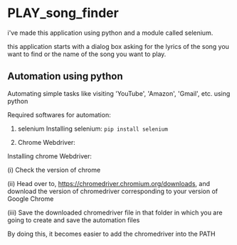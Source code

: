 # PLAY_song_finder
i've made this application using python and a module called selenium.

this application starts with a dialog box asking for the lyrics of the song you want to find or the name of the song you want to play.


## Automation using python
Automating simple tasks like visiting 'YouTube', 'Amazon', 'Gmail', etc. using python

Required softwares for automation:
1) selenium
Installing selenium: 
  ```pip install selenium```
  
2) Chrome Webdriver:

Installing chrome Webdriver:

 (i) Check the version of chrome
 
 (ii) Head over to, https://chromedriver.chromium.org/downloads, and download the version of chromedriver corresponding to your version of Google Chrome
 
 (iii) Save the downloaded chromedriver file in that folder in which you are going to create and save the automation files
 
 By doing this, it becomes easier to add the chromedriver into the PATH
 
 
